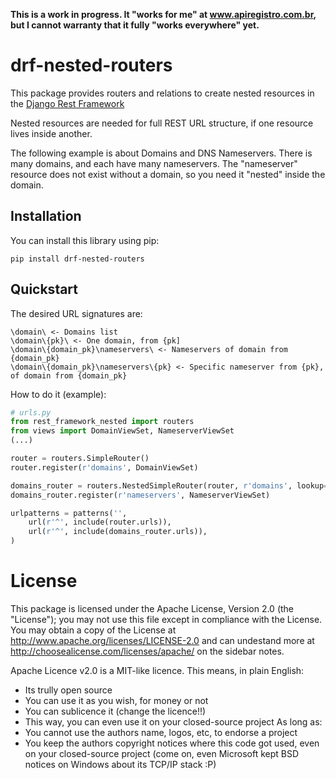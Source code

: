 **This is a work in progress. It "works for me" at www.apiregistro.com.br, 
but I cannot warranty that it fully "works everywhere" yet.**

drf-nested-routers
=====================

This package provides routers and relations to create nested resources in the [Django Rest Framework](http://django-rest-framework.org/)

Nested resources are needed for full REST URL structure, if one resource lives inside another.

The following example is about Domains and DNS Nameservers. 
There is many domains, and each have many nameservers. The "nameserver" resource does not
exist without a domain, so you need it "nested" inside the domain.

Installation
------------

You can install this library using pip:

```pip install drf-nested-routers```

Quickstart
----------

The desired URL signatures are:
```
\domain\ <- Domains list
\domain\{pk}\ <- One domain, from {pk]
\domain\{domain_pk}\nameservers\ <- Nameservers of domain from {domain_pk}
\domain\{domain_pk}\nameservers\{pk} <- Specific nameserver from {pk}, of domain from {domain_pk}
```

How to do it (example):
```python
# urls.py
from rest_framework_nested import routers
from views import DomainViewSet, NameserverViewSet
(...)

router = routers.SimpleRouter()
router.register(r'domains', DomainViewSet)

domains_router = routers.NestedSimpleRouter(router, r'domains', lookup='domain')
domains_router.register(r'nameservers', NameserverViewSet)

urlpatterns = patterns('',
    url(r'^', include(router.urls)),
    url(r'^', include(domains_router.urls)),
)
```

License
=======

This package is licensed under the Apache License, Version 2.0 (the "License");
you may not use this file except in compliance with the License.
You may obtain a copy of the License at http://www.apache.org/licenses/LICENSE-2.0
and can undestand more at http://choosealicense.com/licenses/apache/ on the
sidebar notes.

Apache Licence v2.0 is a MIT-like licence. This means, in plain English:
- Its trully open source
- You can use it as you wish, for money or not
- You can sublicence it (change the licence!!)
- This way, you can even use it on your closed-source project
As long as:
- You cannot use the authors name, logos, etc, to endorse a project
- You keep the authors copyright notices where this code got used, even on your closed-source project
(come on, even Microsoft kept BSD notices on Windows about its TCP/IP stack :P)
